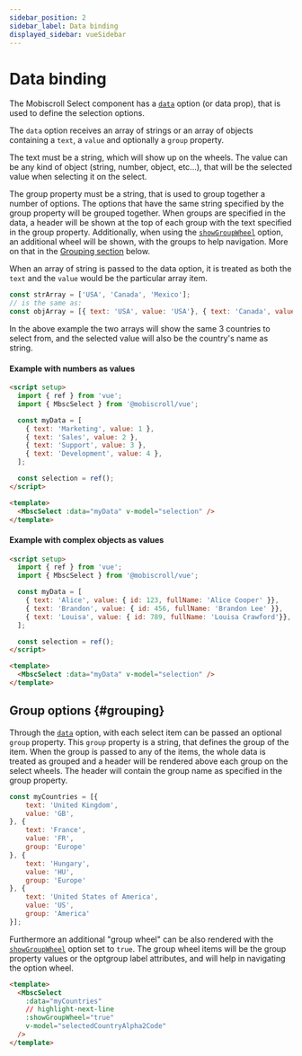 ```yaml
---
sidebar_position: 2
sidebar_label: Data binding
displayed_sidebar: vueSidebar
---
```


# Data binding

The Mobiscroll Select component has a [`data`](./api#opt-data) option (or data prop), that is used to define the selection options.

The `data` option receives an array of strings or an array of objects containing a `text`, a `value` and optionally a `group` property.

The text must be a string, which will show up on the wheels. The value can be any kind of object (string, number, object, etc...), that will be the selected value when selecting it on the select.

The group property must be a string, that is used to group together a number of options. The options that have the same string specified by the group property will be grouped together. When groups are specified in the data, a header will be shown at the top of each group with the text specified in the group property. Additionally, when using the [`showGroupWheel`](./api#opt-showGroupWheel) option, an additional wheel will be shown, with the groups to help navigation. More on that in the [Grouping section](#grouping) below.

When an array of string is passed to the data option, it is treated as both the `text` and the `value` would be the particular array item.

```javascript
const strArray = ['USA', 'Canada', 'Mexico'];
// is the same as:
const objArray = [{ text: 'USA', value: 'USA'}, { text: 'Canada', value: 'Canada'}, { text: 'Mexico', value: 'Mexico' }];
```

In the above example the two arrays will show the same 3 countries to select from, and the selected value will also be the country's name as string.

#### Example with numbers as values

```html title="Department selection example"
<script setup>
  import { ref } from 'vue';
  import { MbscSelect } from '@mobiscroll/vue';

  const myData = [
    { text: 'Marketing', value: 1 },
    { text: 'Sales', value: 2 },
    { text: 'Support', value: 3 },
    { text: 'Development', value: 4 },
  ];

  const selection = ref();
</script>

<template>
  <MbscSelect :data="myData" v-model="selection" />
</template>
```

#### Example with complex objects as values

```html title="User selection example"
<script setup>
  import { ref } from 'vue';
  import { MbscSelect } from '@mobiscroll/vue';

  const myData = [
    { text: 'Alice', value: { id: 123, fullName: 'Alice Cooper' }},
    { text: 'Brandon', value: { id: 456, fullName: 'Brandon Lee' }},
    { text: 'Louisa', value: { id: 789, fullName: 'Louisa Crawford'}},
  ];

  const selection = ref();
</script>

<template>
  <MbscSelect :data="myData" v-model="selection" />
</template>
```

## Group options {#grouping}

Through the [`data`](./api#opt-data) option, with each select item can be passed an optional `group` property. This `group` property is a string, that defines the group of the item. When the group is passed to any of the items, the whole data is treated as grouped and a header will be rendered above each group on the select wheels. The header will contain the group name as specified in the group property.

```javascript title="Assigning groups to items"
const myCountries = [{
    text: 'United Kingdom',
    value: 'GB',
}, {
    text: 'France',
    value: 'FR',
    group: 'Europe'
}, {
    text: 'Hungary',
    value: 'HU',
    group: 'Europe'
}, {
    text: 'United States of America',
    value: 'US',
    group: 'America'
}];
```

Furthermore an additional "group wheel" can be also rendered with the [`showGroupWheel`](./api#opt-showGroupWheel) option set to `true`. The group wheel items will be the group property values or the optgroup label attributes, and will help in navigating the option wheel.

```html
<template>
  <MbscSelect
    :data="myCountries"
    // highlight-next-line
    :showGroupWheel="true"
    v-model="selectedCountryAlpha2Code"
  />
</template>
```